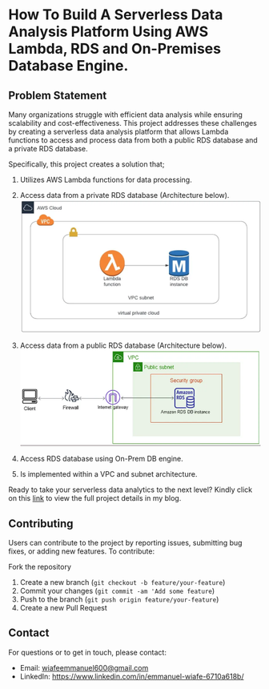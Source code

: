 # How To Build A Serverless Data Analysis Platform Using AWS Lambda, RDS and On-Premises Database Engine.

## Problem Statement

Many organizations struggle with efficient data analysis while ensuring scalability and cost-effectiveness. This project addresses these challenges by creating a serverless data analysis platform that allows Lambda functions to access and process data from both a public RDS database and a private RDS database.

Specifically, this project creates a solution that;

1. Utilizes AWS Lambda functions for data processing.
   
2. Access data from a private RDS database (Architecture below).
![Privately Accessible RDS Architecture](https://github.com/TheWiafe/How-To-Build-A-Serverless-Data-Analysis-Platform-Using-Lambda-RDS-On-Prem-DB-Engine/blob/main/Privately%20Accessible%20RDS%20Architecture.png)

4. Access data from a public RDS database (Architecture below).
![Publicly Accessible RDS Architecture](https://github.com/TheWiafe/How-To-Build-A-Serverless-Data-Analysis-Platform-Using-Lambda-RDS-On-Prem-DB-Engine/blob/main/Publicly%20Accessible%20RDS%20Architecture.png)

5. Access RDS database using On-Prem DB engine.

6. Is implemented within a VPC and subnet architecture.
   
Ready to take your serverless data analytics to the next level? Kindly click on this [link](https://medium.com/@wiafeemmanuel600/how-to-build-a-serverless-data-analysis-platform-using-aws-lambda-rds-and-on-premises-database-8eb6223320d3) to view the full project details in my blog.  

## Contributing
Users can contribute to the project by reporting issues, submitting bug fixes, or adding new features. To contribute:

Fork the repository
1. Create a new branch (`git checkout -b feature/your-feature`)
2. Commit your changes (`git commit -am 'Add some feature`)
3. Push to the branch (`git push origin feature/your-feature`)
4. Create a new Pull Request

## Contact
For questions or to get in touch, please contact:

- Email: wiafeemmanuel600@gmail.com
- LinkedIn: https://www.linkedin.com/in/emmanuel-wiafe-6710a618b/

